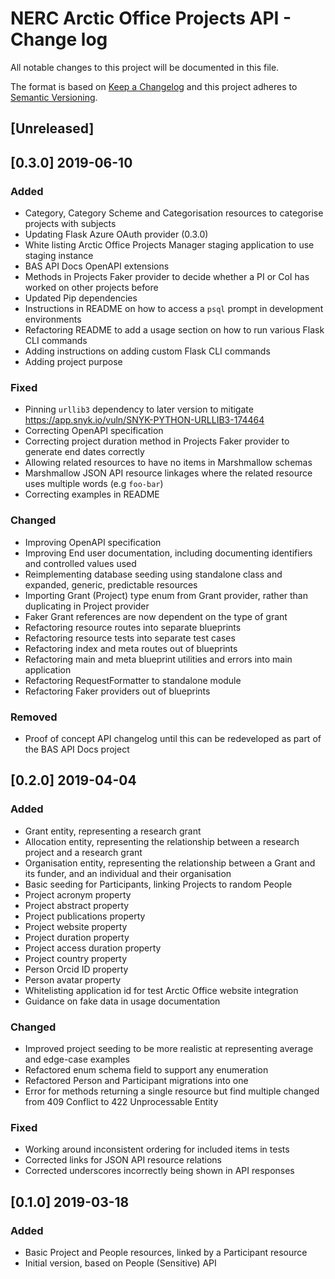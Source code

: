 # NERC Arctic Office Projects API - Change log

All notable changes to this project will be documented in this file.

The format is based on [Keep a Changelog](http://keepachangelog.com/en/1.0.0/)
and this project adheres to [Semantic Versioning](http://semver.org/spec/v2.0.0.html).

## [Unreleased]

## [0.3.0] 2019-06-10

### Added

* Category, Category Scheme and Categorisation resources to categorise projects with subjects
* Updating Flask Azure OAuth provider (0.3.0)
* White listing Arctic Office Projects Manager staging application to use staging instance
* BAS API Docs OpenAPI extensions
* Methods in Projects Faker provider to decide whether a PI or CoI has worked on other projects before
* Updated Pip dependencies
* Instructions in README on how to access a `psql` prompt in development environments
* Refactoring README to add a usage section on how to run various Flask CLI commands
* Adding instructions on adding custom Flask CLI commands
* Adding project purpose

### Fixed

* Pinning `urllib3` dependency to later version to mitigate https://app.snyk.io/vuln/SNYK-PYTHON-URLLIB3-174464 
* Correcting OpenAPI specification
* Correcting project duration method in Projects Faker provider to generate end dates correctly
* Allowing related resources to have no items in Marshmallow schemas
* Marshmallow JSON API resource linkages where the related resource uses multiple words (e.g `foo-bar`)
* Correcting examples in README

### Changed

* Improving OpenAPI specification
* Improving End user documentation, including documenting identifiers and controlled values used
* Reimplementing database seeding using standalone class and expanded, generic, predictable resources 
* Importing Grant (Project) type enum from Grant provider, rather than duplicating in Project provider
* Faker Grant references are now dependent on the type of grant
* Refactoring resource routes into separate blueprints
* Refactoring resource tests into separate test cases
* Refactoring index and meta routes out of blueprints
* Refactoring main and meta blueprint utilities and errors into main application
* Refactoring RequestFormatter to standalone module
* Refactoring Faker providers out of blueprints

### Removed

* Proof of concept API changelog until this can be redeveloped as part of the BAS API Docs project

## [0.2.0] 2019-04-04

### Added

* Grant entity, representing a research grant
* Allocation entity, representing the relationship between a research project and a research grant
* Organisation entity, representing the relationship between a Grant and its funder, and an individual and their 
  organisation
* Basic seeding for Participants, linking Projects to random People
* Project acronym property
* Project abstract property
* Project publications property
* Project website property
* Project duration property
* Project access duration property
* Project country property
* Person Orcid ID property
* Person avatar property
* Whitelisting application id for test Arctic Office website integration
* Guidance on fake data in usage documentation

### Changed

* Improved project seeding to be more realistic at representing average and edge-case examples
* Refactored enum schema field to support any enumeration
* Refactored Person and Participant migrations into one
* Error for methods returning a single resource but find multiple changed from 409 Conflict to 422 Unprocessable Entity

### Fixed

* Working around inconsistent ordering for included items in tests
* Corrected links for JSON API resource relations
* Corrected underscores incorrectly being shown in API responses

## [0.1.0] 2019-03-18

### Added

* Basic Project and People resources, linked by a Participant resource
* Initial version, based on People (Sensitive) API
